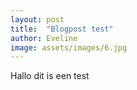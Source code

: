 ```yaml
---
layout: post
title:  "Blogpost test"
author: Eveline
image: assets/images/6.jpg
---
```



Hallo dit is een test
